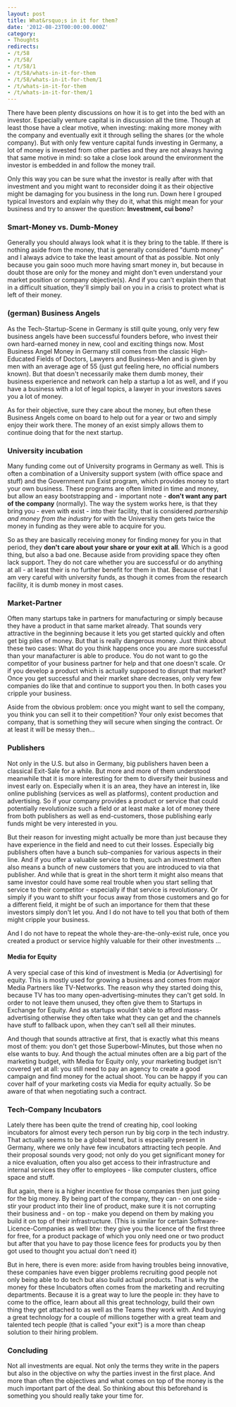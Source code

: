 ```yaml
---
layout: post
title: What&rsquo;s in it for them?
date: '2012-08-23T00:00:00.000Z'
category:
- Thoughts
redirects:
- /t/58
- /t/58/
- /t/58/1
- /t/58/whats-in-it-for-them
- /t/58/whats-in-it-for-them/1
- /t/whats-in-it-for-them
- /t/whats-in-it-for-them/1
---
```




There have been plenty discussions on how it is to get into the bed with an investor. Especially venture capital is in discussion all the time. Though at least those have a clear motive, when investing: making more money with the company and eventually exit it through selling the shares (or the whole company). But with only few venture capital funds investing in Germany, a lot of money is invested from other parties and they are not always having that same motive in mind: so take a close look around the environment the investor is embedded in and follow the money trail. 

Only this way you can be sure what the investor is really after with that investment and you might want to reconsider doing it as their objective might be damaging for you business in the long run. Down here I grouped typical Investors and explain why they do it, what this might mean for your business and try to answer the question: **Investment, cui bono**?

### Smart-Money vs. Dumb-Money
Generally you should always look what it is they bring to the table. If there is nothing aside from the money, that is generally considered "dumb money" and I always advice to take the least amount of that as possible. Not only because you gain sooo much more having smart money in, but because in doubt those are only for the money and might don't even understand your market position or company objective(s). And if you can't explain them that in a difficult situation, they'll simply bail on you in a crisis to protect what is left of their money.

### (german) Business Angels
As the Tech-Startup-Scene in Germany is still quite young, only very few business angels have been successful founders before, who invest their own hard-earned money in new, cool and exciting things now. Most Business Angel Money in Germany still comes from the classic High-Educated Fields of Doctors, Lawyers and Business-Men and is given by men with an average age of 55 (just gut feeling here, no official numbers known). But that doesn't necessarily make them dumb money, their business experience and network can help a startup a lot as well, and if you have a business with a lot of legal topics, a lawyer in your investors saves you a lot of money.

 As for their objective, sure they care about the money, but often these Business Angels come on board to help out for a year or two and simply enjoy their work there. The money of an exist simply allows them to continue doing that for the next startup.

### University incubation
Many funding come out of University programs in Germany as well. This is often a combination of a University support system (with office space and stuff) and the Government run Exist program, which provides money to start your own business. These programs are often limited in time and money, but allow an easy bootstrapping and - important note - **don't want any part of the company** (normally). The way the system works here, is that they bring you - even with exist - into their facility, that is considered *partnership and money from the industry* for with the University then gets twice the money in funding as they were able to acquire for you. 

So as they are basically receiving money for finding money for you in that period, they **don't care about your share or your exit at all**. Which is a good thing, but also a bad one. Because aside from providing space they often lack support. They do not care whether you are successful or do anything at all - at least their is no further benefit for them in that. Because of that I am very careful with university funds, as though it comes from the research facility, it is dumb money in most cases.

### Market-Partner
Often many startups take in partners for manufacturing or simply because they have a product in that same market already. That sounds very attractive in the beginning because it lets you get started quickly and often get big piles of money. But that is really dangerous money. Just think about these two cases: What do you think happens once you are more successful than your manafacturer is able to produce. You do not want to go the competitor of your business partner for help and that one doesn't scale. Or if you develop a product which is actually supposed to disrupt that market? Once you get successful and their market share decreases, only very few companies do like that and continue to support you then. In both cases you cripple your business.

Aside from the obvious problem: once you might want to sell the company, you think you can sell it to their competition? Your only exist becomes that company, that is something they will secure when singing the contract. Or at least it will be messy then...

### Publishers
Not only in the U.S. but also in Germany, big publishers haven been a classical Exit-Sale for a while. But more and more of them understood meanwhile that it is more interesting for them to diversify their business and invest early on. Especially when it is an area, they have an interest in, like online publishing (services as well as platforms), content production and advertising. So if your company provides a product or service that could potentially revolutionize such a field or at least make a lot of money there from both publishers as well as end-customers, those publishing early funds might be very interested in you.

But their reason for investing might actually be more than just because they have experience in the field and need to cut their losses. Especially big publishers often have a bunch sub-companies for various aspects in their line. And if you offer a valuable service to them, such an investment often also means a bunch of new customers that you are introduced to via that publisher. And while that is great in the short term it might also means that same investor could have some real trouble when you start selling that service to their competitor - especially if that service is revolutionary. Or simply if you want to shift your focus away from those customers and go for a different field, it might be of such an importance for them that these investors simply don't let you. And I do not have to tell you that both of them might cripple your business.

And I do not have to repeat the whole they-are-the-only-exist rule, once you created a product or service highly valuable for their other investments ... 

#### Media for Equity
A very special case of this kind of investment is Media (or Advertising) for equity. This is mostly used for growing a business and comes from major Media Partners like TV-Networks. The reason why they started doing this, because TV has too many open-advertising-minutes they can't get sold. In order to not leave them unused, they often give them to Startups in Exchange for Equity. And as startups wouldn't able to afford mass-advertising otherwise they often take what they can get and the channels have stuff to fallback upon, when they can't sell all their minutes.

And though that sounds attractive at first, that is exactly what this means most of them: you don't get those Superbowl-Minutes, but those when no else wants to buy. And though the actual minutes often are a big part of the marketing budget, with Media for Equity only, your marketing budget isn't covered yet at all: you still need to pay an agency to create a good campaign and find money for the actual shoot. You can be happy if you can cover half of your marketing costs via Media for equity actually. So be aware of that when negotiating such a contract.

### Tech-Company Incubators
Lately there has been quite the trend of creating hip, cool looking incubators for almost every tech person run by big corp in the tech industry. That actually seems to be a global trend, but is especially present in Germany, where we only have few incubators attracting tech people. And their proposal sounds very good; not only do you get significant money for a nice evaluation, often you also get access to their infrastructure and internal services they offer to employees - like computer clusters, office space and stuff.

But again, there is a higher incentive for those companies then just going for the big money. By being part of the company, they can - on one side - stir your product into their line of product, make sure it is not corrupting their business and - on top - make you depend on them by making you build it on top of their infrastructure. (This is similar for certain Software-Licence-Companies as well btw: they give you the licence of the first three for free, for a product package of which you only need one or two product but after that you have to pay those licence fees for products you by then got used to thought you actual don't need it)

But in here, there is even more: aside from having troubles being innovative, these companies have even bigger problems recruiting good people not only being able to do tech but also build actual products. That is why the money for these Incubators often comes from the marketing and recruiting departments. Because it is a great way to lure the people in: they have to come to the office, learn about all this great technology, build their own thing they get attached to as well as the Teams they work with. And buying a great technology for a couple of millions together with a great team and talented tech people (that is called "your exit") is a more than cheap solution to their hiring problem.

### Concluding
Not all investments are equal. Not only the terms they write in the papers but also in the objective on why the parties invest in the first place. And more than often the objectives and what comes on top of the money is the much important part of the deal. So thinking about this beforehand is something you should really take your time for.
